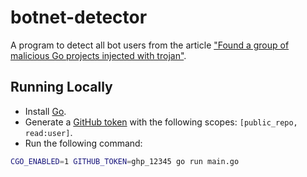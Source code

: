# botnet-detector

A program to detect all bot users from the article ["Found a group of malicious Go projects injected with trojan"](https://alexandear.github.io/posts/2025-02-28-malicious-go-programs/).

## Running Locally

- Install [Go](https://go.dev/dl/).
- Generate a [GitHub token](https://docs.github.com/en/authentication/keeping-your-account-and-data-secure/managing-your-personal-access-tokens) with the following scopes: `[public_repo, read:user]`.
- Run the following command:

```sh
CGO_ENABLED=1 GITHUB_TOKEN=ghp_12345 go run main.go
```
